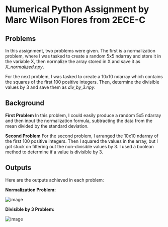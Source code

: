 # Numerical Python Assignment by Marc Wilson Flores from 2ECE-C
## Problems 
In this assignment, two problems were given. The first is a normalization problem, where I was tasked to create a random 5x5 ndarray and store it in the variable X, then normalize the array stored in X and save it as _X_normalized.npy_.

For the next problem, I was tasked to create a 10x10 ndarray which contains the squares of the first 100 positive integers. Then, determine the divisible values by 3 and save them as _div_by_3.npy_.

## Background
**First Problem**
In this problem, I could easily produce a random 5x5 ndarray and then input the normalization formula, subtracting the data from the mean divided by the standard deviation.

**Second Problem**
For the second problem, I arranged the 10x10 ndarray of the first 100 positive integers. Then I squared the values in the array, but I got stuck on filtering out the non-divisible values by 3. I used a boolean method to determine if a value is divisible by 3.

## Outputs
Here are the outputs achieved in each problem:

**Normalization Problem:**

![image](https://github.com/user-attachments/assets/6133f524-6db6-4042-82e3-e6e9ebc4c8cb)

**Divisible by 3 Problem:**

![image](https://github.com/user-attachments/assets/ba9007e7-c43d-438b-94e8-13214f23f35b)



